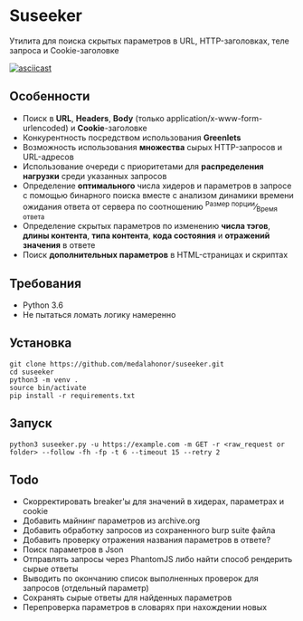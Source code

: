 # Suseeker

Утилита для поиска скрытых параметров в URL, HTTP-заголовках, теле запроса и Cookie-заголовке

[![asciicast](https://asciinema.org/a/gOc8mdz0JecaHrrAuBvUUvwE8.svg)](https://asciinema.org/a/gOc8mdz0JecaHrrAuBvUUvwE8)

## Особенности
* Поиск в **URL**, **Headers**, **Body** (только application/x-www-form-urlencoded) и **Cookie**-заголовке
* Конкурентность посредством использования **Greenlets**
* Возможность использования **множества** сырых HTTP-запросов и URL-адресов
* Использование очереди с приоритетами для **распределения нагрузки** среди указанных запросов
* Определение **оптимального** числа хидеров и параметров в запросе
с помощью бинарного поиска вместе с анализом динамики времени ожидания ответа от сервера
  по соотношению 
  <sup>Размер порции</sup>&frasl;<sub>Время ответа</sub>
* Определение скрытых параметров по изменению **числа тэгов**, **длины контента**,
 **типа контента**, **кода состояния** и **отражений значения** в ответе
* Поиск **дополнительных параметров** в HTML-страницах и скриптах 


## Требования
* Python 3.6
* Не пытаться ломать логику намеренно

## Установка
```
git clone https://github.com/medalahonor/suseeker.git
cd suseeker 
python3 -m venv .
source bin/activate
pip install -r requirements.txt
```

## Запуск
``` 
python3 suseeker.py -u https://example.com -m GET -r <raw_request or folder> --follow -fh -fp -t 6 --timeout 15 --retry 2
```

## Todo
* Скорректировать breaker'ы для значений в хидерах, параметрах и cookie
* Добавить майнинг параметров из archive.org
* Добавить обработку запросов из сохраненного burp suite файла
* Добавить проверку отражения названия параметров в ответе?
* Поиск параметров в Json
* Отправлять запросы через PhantomJS либо найти способ рендерить сырые ответы
* Выводить по окончанию список выполненных проверок для запросов (отдельный параметр)
* Сохранять сырые ответы для найденных параметров
* Перепроверка параметров в словарях при нахождении новых
